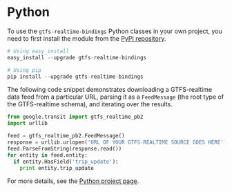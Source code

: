 # Python

To use the `gtfs-realtime-bindings` Python classes in your own project, you need to first install the module from the [PyPI repository](https://pypi.python.org/pypi/gtfs-realtime-bindings).

```python
# Using easy_install
easy_install --upgrade gtfs-realtime-bindings

# Using pip
pip install --upgrade gtfs-realtime-bindings
```

The following code snippet demonstrates downloading a GTFS-realtime data feed from a particular URL, parsing it as a `FeedMessage` (the root type of the GTFS-realtime schema), and iterating over the results.

```python
from google.transit import gtfs_realtime_pb2
import urllib

feed = gtfs_realtime_pb2.FeedMessage()
response = urllib.urlopen('URL OF YOUR GTFS-REALTIME SOURCE GOES HERE')
feed.ParseFromString(response.read())
for entity in feed.entity:
  if entity.HasField('trip_update'):
    print entity.trip_update
```

For more details, see the [Python project page](https://github.com/google/gtfs-realtime-bindings/tree/master/python).
